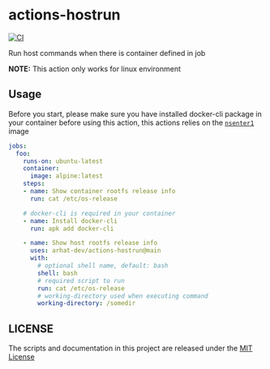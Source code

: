 # actions-hostrun

[![CI](https://github.com/arhat-dev/actions-hostrun/workflows/CI/badge.svg)](https://github.com/arhat-dev/actions-hostrun/actions?query=workflow%3ACI)

Run host commands when there is container defined in job

__NOTE:__ This action only works for linux environment

## Usage

Before you start, please make sure you have installed docker-cli package in your container before using this action, this actions relies on the [`nsenter1`](https://github.com/justincormack/nsenter1) image

```yaml
jobs:
  foo:
    runs-on: ubuntu-latest
    container:
      image: alpine:latest
    steps:
    - name: Show container rootfs release info
      run: cat /etc/os-release

    # docker-cli is required in your container
    - name: Install docker-cli
      run: apk add docker-cli

    - name: Show host rootfs release info
      uses: arhat-dev/actions-hostrun@main
      with:
        # optional shell name, default: bash
        shell: bash
        # required script to run
        run: cat /etc/os-release
        # working-directory used when executing command
        working-directory: /somedir
```

## LICENSE

The scripts and documentation in this project are released under the [MIT License](LICENSE)
